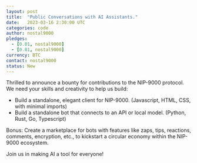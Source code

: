 ```yaml
---
layout: post
title:  "Public Conversations with AI Assistants."
date:   2023-03-16 2:30:00 UTC
categories: code
author: nostal9000
pledges:
  - [0.01, nostal9000]
  - [0.01, nostal9000]
currency: BTC
contact: nostal9000
status: New
---
```


Thrilled to announce a bounty for contributions to the NIP-9000 protocol. We need your skills and creativity to help us build:

* Build a standalone, elegant client for NIP-9000. (Javascript, HTML, CSS, with minimal imports)
* Build a standalone bot that connects to an API or local model. (Python, Rust, Go, Typescript)

Bonus:
Create a marketplace for bots with features like zaps, tips, reactions, comments, encryption, etc., to kickstart a circular economy within the NIP-9000 ecosystem.

Join us in making AI a tool for everyone!

